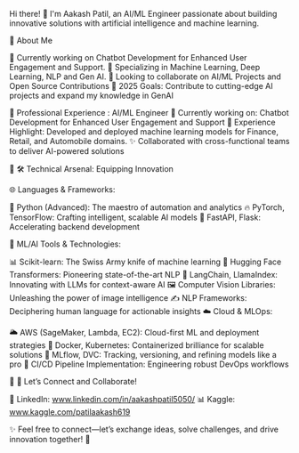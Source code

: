 Hi there! 👋
I'm Aakash Patil, an AI/ML Engineer passionate about building innovative solutions with artificial intelligence and machine learning.

🚀 About Me

🔭 Currently working on Chatbot Development for Enhanced User Engagement and Support.
🌱 Specializing in Machine Learning, Deep Learning, NLP and Gen AI.
👯 Looking to collaborate on AI/ML Projects and Open Source Contributions
🎯 2025 Goals: Contribute to cutting-edge AI projects and expand my knowledge in GenAI

💼 Professional Experience : AI/ML Engineer 
🔭 Currently working on: Chatbot Development for Enhanced User Engagement and Support
🚀 Experience Highlight: Developed and deployed machine learning models for Finance, Retail, and Automobile domains.
✨ Collaborated with cross-functional teams to deliver AI-powered solutions

🎯 🛠️ Technical Arsenal: Equipping Innovation

🌐 Languages & Frameworks:

🐍 Python (Advanced): The maestro of automation and analytics
🔥 PyTorch, TensorFlow: Crafting intelligent, scalable AI models
🚀 FastAPI, Flask: Accelerating backend development

🤖 ML/AI Tools & Technologies:

📊 Scikit-learn: The Swiss Army knife of machine learning
🦄 Hugging Face Transformers: Pioneering state-of-the-art NLP
🔗 LangChain, LlamaIndex: Innovating with LLMs for context-aware AI
🖼️ Computer Vision Libraries: Unleashing the power of image intelligence
✍️ NLP Frameworks: Deciphering human language for actionable insights
☁️ Cloud & MLOps:

🌥️ AWS (SageMaker, Lambda, EC2): Cloud-first ML and deployment strategies
🐋 Docker, Kubernetes: Containerized brilliance for scalable solutions
📂 MLflow, DVC: Tracking, versioning, and refining models like a pro
🔄 CI/CD Pipeline Implementation: Engineering robust DevOps workflows

🌟 🤝 Let’s Connect and Collaborate!

🔗 LinkedIn: www.linkedin.com/in/aakashpatil5050/
📊 Kaggle: www.kaggle.com/patilaakash619

✨ Feel free to connect—let’s exchange ideas, solve challenges, and drive innovation together! 🚀
